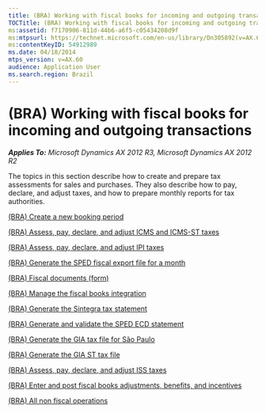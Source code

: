 ```yaml
---
title: (BRA) Working with fiscal books for incoming and outgoing transactions
TOCTitle: (BRA) Working with fiscal books for incoming and outgoing transactions
ms:assetid: f7170906-811d-44b6-a6f5-c05434208d9f
ms:mtpsurl: https://technet.microsoft.com/en-us/library/Dn305892(v=AX.60)
ms:contentKeyID: 54912989
ms.date: 04/18/2014
mtps_version: v=AX.60
audience: Application User
ms.search.region: Brazil
---
```


# (BRA) Working with fiscal books for incoming and outgoing transactions 


_**Applies To:** Microsoft Dynamics AX 2012 R3, Microsoft Dynamics AX 2012 R2_

The topics in this section describe how to create and prepare tax assessments for sales and purchases. They also describe how to pay, declare, and adjust taxes, and how to prepare monthly reports for tax authorities.

[(BRA) Create a new booking period](bra-create-a-new-booking-period.md)

[(BRA) Assess, pay, declare, and adjust ICMS and ICMS-ST taxes](bra-assess-pay-declare-and-adjust-icms-and-icms-st-taxes.md)

[(BRA) Assess, pay, declare, and adjust IPI taxes](bra-assess-pay-declare-and-adjust-ipi-taxes.md)

[(BRA) Generate the SPED fiscal export file for a month](bra-generate-the-sped-fiscal-export-file-for-a-month.md)

[(BRA) Fiscal documents (form)](bra-fiscal-documents-form.md)

[(BRA) Manage the fiscal books integration](bra-manage-the-fiscal-books-integration.md)

[(BRA) Generate the Sintegra tax statement](bra-generate-the-sintegra-tax-statement.md)

[(BRA) Generate and validate the SPED ECD statement](bra-generate-and-validate-the-sped-ecd-statement.md)

[(BRA) Generate the GIA tax file for São Paulo](bra-generate-the-gia-tax-file-for-sao-paulo.md)

[(BRA) Generate the GIA ST tax file](bra-generate-the-gia-st-tax-file.md)

[(BRA) Assess, pay, declare, and adjust ISS taxes](bra-assess-pay-declare-and-adjust-iss-taxes.md)

[(BRA) Enter and post fiscal books adjustments, benefits, and incentives](bra-enter-and-post-fiscal-books-adjustments-benefits-and-incentives.md)

[(BRA) All non fiscal operations](bra-all-non-fiscal-operations.md)

  


